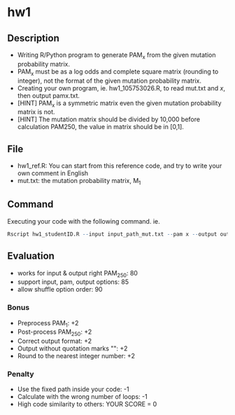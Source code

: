 # hw1

## Description

* Writing R/Python program to generate PAM<sub>x</sub> from the given mutation probability matrix.
* PAM<sub>x</sub> must be as a log odds and complete square matrix (rounding to integer), not the format of the given mutation probability matrix.
* Creating your own program, ie. hw1_105753026.R, to read mut.txt and *x*, then output pamx.txt.
* [HINT] PAM<sub>x</sub> is a symmetric matrix even the given mutation probability matrix is not.
* [HINT] The mutation matrix should be divided by 10,000 before calculation PAM250, the value in matrix should be in [0,1].

## File

* hw1_ref.R: You can start from this reference code, and try to write your own comment in English
* mut.txt: the mutation probability matrix, M<sub>1</sub>

## Command

Executing your code with the following command.
ie.

```R
Rscript hw1_studentID.R --input input_path_mut.txt --pam x --output output_path_pamx.txt
```

## Evaluation
* works for input & output right PAM<sub>250</sub>: 80
* support input, pam, output options: 85
* allow shuffle option order: 90

### Bonus

* Preprocess PAM<sub>1</sub>: +2
* Post-process PAM<sub>250</sub>: +2
* Correct output format: +2
* Output without quotation marks "": +2
* Round to the nearest integer number: +2

### Penalty

* Use the fixed path inside your code: -1
* Calculate with the wrong number of loops: -1
* High code similarity to others: YOUR SCORE = 0
